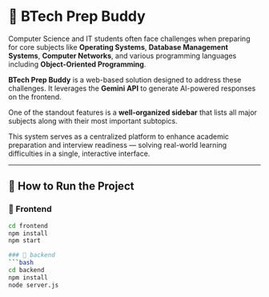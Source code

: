 # 🔹 BTech Prep Buddy

Computer Science and IT students often face challenges when preparing for core subjects like **Operating Systems**, **Database Management Systems**, **Computer Networks**, and various programming languages including **Object-Oriented Programming**.

**BTech Prep Buddy** is a web-based solution designed to address these challenges. It leverages the **Gemini API** to generate AI-powered responses on the frontend. 

One of the standout features is a **well-organized sidebar** that lists all major subjects along with their most important subtopics.

This system serves as a centralized platform to enhance academic preparation and interview readiness — solving real-world learning difficulties in a single, interactive interface.

---

## 🚀 How to Run the Project

### 🔸 Frontend
```bash
cd frontend
npm install
npm start

### 🔸 backend
```bash
cd backend
npm install
node server.js
